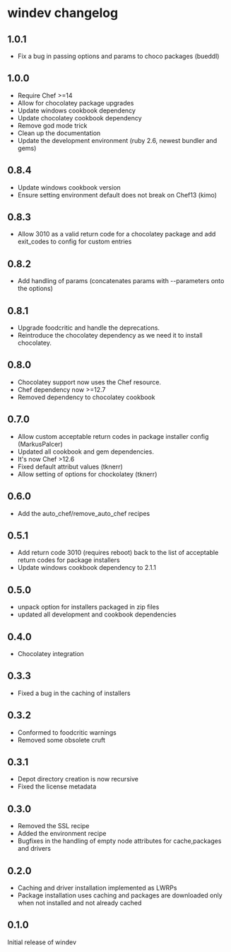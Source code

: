 # windev changelog

## 1.0.1

* Fix a bug in passing options and params to choco packages (bueddl)

## 1.0.0

* Require Chef >=14
* Allow for chocolatey package upgrades
* Update windows cookbook dependency
* Update chocolatey cookbook dependency
* Remove god mode trick
* Clean up the documentation
* Update the development environment (ruby 2.6, newest bundler and gems)

## 0.8.4

* Update windows cookbook version
* Ensure setting environment default does not break on Chef13 (kimo)

## 0.8.3

* Allow 3010 as a valid return code for a chocolatey package and add exit_codes to config for custom entries

## 0.8.2

* Add handling of params (concatenates params with --parameters onto the options)

## 0.8.1

* Upgrade foodcritic and handle the deprecations.
* Reintroduce the chocolatey dependency as we need it to install chocolatey.
  
## 0.8.0

* Chocolatey support now uses the Chef resource.
* Chef dependency now >=12.7
* Removed dependency to chocolatey cookbook

## 0.7.0

* Allow custom acceptable return codes in package installer config (MarkusPalcer)
* Updated all cookbook and gem dependencies.
* It's now Chef >12.6
* Fixed default attribut values (tknerr)
* Allow setting of options for chockolatey (tknerr)

## 0.6.0

* Add the auto_chef/remove_auto_chef recipes

## 0.5.1

* Add return code 3010 (requires reboot) back to the list of acceptable return codes for package installers
* Update windows cookbook dependency to 2.1.1

## 0.5.0

* unpack option for installers packaged in zip files
* updated all development and cookbook dependencies

## 0.4.0

* Chocolatey integration

## 0.3.3

* Fixed a bug in the caching of installers

## 0.3.2

* Conformed to foodcritic warnings
* Removed some obsolete cruft

## 0.3.1

* Depot directory creation is now recursive
* Fixed the license metadata

## 0.3.0

* Removed the SSL recipe
* Added the environment recipe
* Bugfixes in the handling of empty node attributes for cache,packages and drivers

## 0.2.0

* Caching and driver installation implemented as LWRPs
* Package installation uses caching and packages are downloaded only when not installed and not already cached

## 0.1.0

Initial release of windev
